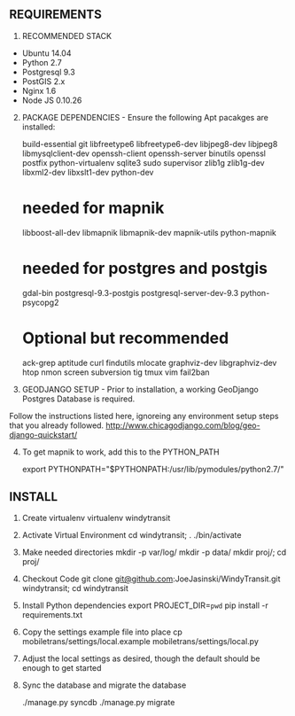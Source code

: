 REQUIREMENTS
-------
1) RECOMMENDED STACK 

 - Ubuntu 14.04
 - Python 2.7
 - Postgresql 9.3 
 - PostGIS 2.x
 - Nginx 1.6
 - Node JS 0.10.26


2) PACKAGE DEPENDENCIES - Ensure the following Apt pacakges are installed:

    build-essential git libfreetype6 libfreetype6-dev libjpeg8-dev libjpeg8 
    libmysqlclient-dev openssh-client openssh-server binutils
    openssl postfix python-virtualenv sqlite3 sudo supervisor zlib1g
    zlib1g-dev libxml2-dev libxslt1-dev python-dev 
    
    # needed for mapnik
    libboost-all-dev libmapnik libmapnik-dev mapnik-utils python-mapnik
    
    # needed for postgres and postgis
    gdal-bin postgresql-9.3-postgis postgresql-server-dev-9.3 python-psycopg2

    # Optional but recommended
    ack-grep aptitude curl findutils mlocate graphviz-dev libgraphviz-dev htop
    nmon screen subversion tig tmux vim fail2ban
    
3) GEODJANGO SETUP - Prior to installation, a working GeoDjango Postgres Database is required.

Follow the instructions listed here, ignoreing any environment setup
steps that you already followed. 
http://www.chicagodjango.com/blog/geo-django-quickstart/

4) To get mapnik to work, add this to the PYTHON_PATH

    export PYTHONPATH="$PYTHONPATH:/usr/lib/pymodules/python2.7/"

INSTALL
-------

1. Create virtualenv 
    virtualenv  windytransit

2. Activate Virtual Environment
    cd windytransit; . ./bin/activate

3. Make needed directories
    mkdir -p var/log/
    mkdir -p data/
    mkdir proj/; cd proj/

4. Checkout Code
    git clone git@github.com:JoeJasinski/WindyTransit.git windytransit; cd windytransit 

5. Install Python dependencies 
    export PROJECT_DIR=`pwd`
    pip install -r requirements.txt

6. Copy the settings example file into place
    cp mobiletrans/settings/local.example mobiletrans/settings/local.py

7. Adjust the local settings as desired, though the default should be enough to get started

8. Sync the database and migrate the database

   ./manage.py syncdb 
   ./manage.py migrate 








